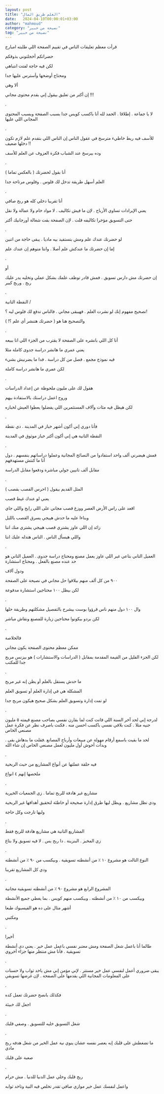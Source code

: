 ```yaml
---
layout: post
title: "العلم طريق المال"
date:   2024-04-10T00:00:01+03:00
author: "mahmoud"
category: "نصيحة من خبير"
tag: "نصيحة من خبير"
---
```



قرأت معظم تعليقات الناس في تقييم الصفحة اللي طلبته
امبارح

حضراتكم أخجلتوني بذوقكم

لكن فيه حاجة لفتت انتباهي

ومحتاج أوضحها وأسترس عليها جدا

ألا وهي

إن أكتر من تعليق بيقول إني بقدم محتوى مجاني !!!

.

لا يا جماعة . إطلاقا . الحمد لله أنا باكسب كويس جدا بسبب
الصفحة وبسبب المحتوى المجاني اللي عليها

.

للأسف فيه ربط خاطيء مترسخ في عقول الناس إن الناس اللي
بتقدم علم لازم تكون دخلها ضعيف !!

وده بيرسخ عند الشباب فكرة العزوف عن العلم للأسف

.

أنا بقول لحضرتك ( بالعكس تماما )

العلم أسهل طريقة تدخل لك فلوس . وفلوس مرتاحة جدا

.

أنا تقريبا دخلي كله هو ربح صافي

يعني الإيرادات تساوي الأرباح . لإن ما فيش تكاليف . لا
مواد خام ولا عمالة ولا نقل

حتى التسويق مؤخرا تكاليفه قلت . لإن الصفحة بقت شغالة
أورجانيك أكتر

.

لو حضرتك عندك علم ومش بتستفيد بيه ماديا . يبقى حاجة من
اتنين

إما إن حضرتك ما عندكش علم أصلا . وانتا متوهم إن عندك
علم

.

أو

إن حضرتك مش دارس تسويق . فمش قادر توظف علمك بشكل عملي
وتخليه يدر عليك ربح . وربح كبير

.

النقطة التانية /

تصحيح مفهوم إنك لو نشرت العلم . فهيبقى مجاني . فالناس
تدفع لك فلوس ليه ؟!

والتصحيح هنا هو ( حضرتك هتنشر أي علم ؟! )

.

أنا كل اللي بانشره على الصفحة لا يقترب من الجزء اللي انا
ببيعه

يعني عمري ما هانشر دراسة جدوى كاملة مثلا

فيه نموذج مجمع . فصل من كل دراسة . فدا ما يضرنيش
بشيء

لكن عمري ما هانشر دراسة كاملة

.

هقول لك على مليون ملحوظة عن إعداد الدراسات

وروح اعمل دراستك بالاستفادة بيهم

لكن هيظل فيه مئات وآلاف المستثمرين اللي يفضلوا يعطوا
العيش لخبازه

.

فأنا دوري إني أكون أشهر خباز في المدينة . دي نقطة

النقطة التانية هي إني أكون أكتر خباز موثوق في
المدينة

.

فمش هيضرني ألف واحد استفادوا من النصائح المجانية وعملوا
دراساتهم بنفسهم . دول أنا ما كنتش مستهدفهم

مقابل ألف تانيين جولي مباشرة ودفعوا مقابل الدراسة

.

المثل القديم بيقول ( احرس القصب بقصب )

يعني لو عندك غيط قصب

اقعد على راس الأرض العصر ووزع قصب مجاني على اللي رايح
واللي جاي

وبناءا عليه ما حدش هييجي يسرق القصب بالليل

زائد إن اللي عاوز يشتري قصب هييجي يشتري منك انتا

واللي هيسأل الناس . الناس هتدله عليك انتا

.

العميل التاني بتاعي غير اللي عاوز يعمل مصنع ومحتاج دراسة
جدوى . العميل التاني هو حد عنده مصنع بالفعل . ومحتاج استشارة

ودول آلاف

٩٠٠ من كل ألف منهم بيلاقوا حل
مجاني في نصيحة على الصفحة

لكن بيظل ١٠٠ محتاجين استشارة مدفوعة

.

وال ١٠٠ دول منهم ناس قرؤوا بوست بيشرح بالتفصيل مشكلتهم
وطريقة حلها

لكن بردو بيكونوا محتاجين زيارة للمصنع ونقاش مباشر

.

فالخلاصة

ممكن معظم محتوى الصفحة يكون مجاني

لكن الجزء القليل من القيمة المقدمة بمقابل ( الدراسات
والاستشارات ) هو بيزنس مربح جدا للمكتب

.

ما حدش يستقل بالعلم أو يظن إنه غير مربح

المشكلة هي في إدارة العلم أو تسويق العلم

لو تمت إدارة وتسويق العلم بشكل صحيح هيكون مربح
جدا

.

لدرجة إني لحد آخر السنة اللي فاتت كنت لما بقارن نفسي
بصاحب مصنع قيمته ٥ مليون جنيه مثلا . كنت بلاقي نفسي باكسب احسن منه .
فكنت باصرف نظر عن فكرة عمل مصنعي الخاص

لحد ما بقيت باسمع أرقام مهولة عن مبيعات وأرباح المصانع
.فقلت ما بدهاش بقى . وبدأت أحوش أول مليون لعمل مصنعي الخاص إن شاء
الله

.

فيه حلقة عملتها عن أنواع المشاريع من حيث الربحية

ملخصها إنهم ٤ انواع

.

مشاريع غير هادفة للربح تماما . زي الجمعيات
الخيرية

ودي تظل مشاريع . ويظل ليها طرق إدارة صحيحة أو خاطئة
لتحقيق أهدافها غير الربحية

وليها تارجت وكل حاجة

.

المشاريع التانية هي مشاريع هادفة للربح فقط

زي المخبز . البنزينة . دا ربح بس . لا فيه تسويق ولا
بتاع

.

النوع التالت هو مشروع ١٠ ٪ من أنشطته تسويقية . وبيكسب من
٩٠ ٪ من أنشطته

ودي كل المشاريع تقريبا

.

المشروع الرابع هو مشروع ٩٠ ٪ من أنشطته تسويقية
مجانية

وبيكسب من ١٠ ٪ من أنشطته . وبيكسب منهم كويس . بما يغطي
جميع الأنشطة

أشهر مثال على ده هو الفيسبوك طبعا

ومكتبي

.

أخيرا

طالما أنا باعمل شغل الصفحة ومش معتبر نفسي باعمل عمل خير
. يعني دي أنشطة تسويقية . فأنا مش منتظر منها جزاء أخروي

.

يبقى ضروري أعمل لنفسي عمل خير مستتر . لإني مؤمن إني مش
باخد ثواب ولا حسنات على المعلومات المجانية اللي بقدمها على الصفحة . لإن
غرضها تسويقي

.

فكذلك بانصح حضرتك تعمل كده

اجعل لك خبيئة

.

شغل التسويق خليه للتسويق . وصفي قلبك

.

ما تضغطش على قلبك إنه يعصر نفسه عشان ينوي نية عمل الخير
من شغل هدفه ربح مادي

صعبة على قلبك

.

ريح قلبك وخلي عمل الدنيا للدنيا . مش حرام

واعمل لنفسك عمل خير موازي صافي تقدر تخلص فيه النية وتاخد
ثوابه
